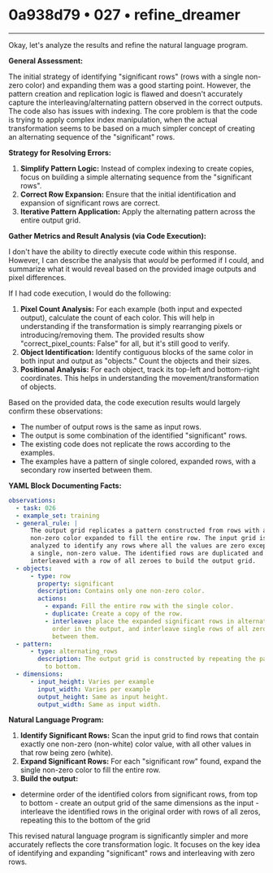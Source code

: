 # 0a938d79 • 027 • refine_dreamer

---
Okay, let's analyze the results and refine the natural language program.

**General Assessment:**

The initial strategy of identifying "significant rows" (rows with a single non-zero color) and expanding them was a good starting point. However, the pattern creation and replication logic is flawed and doesn't accurately capture the interleaving/alternating pattern observed in the correct outputs. The code also has issues with indexing. The core problem is that the code is trying to apply complex index manipulation, when the actual transformation seems to be based on a much simpler concept of creating an alternating sequence of the "significant" rows.

**Strategy for Resolving Errors:**

1.  **Simplify Pattern Logic:** Instead of complex indexing to create copies, focus on building a simple alternating sequence from the "significant rows".
2.  **Correct Row Expansion:** Ensure that the initial identification and expansion of significant rows are correct.
3.  **Iterative Pattern Application:** Apply the alternating pattern across the entire output grid.

**Gather Metrics and Result Analysis (via Code Execution):**

I don't have the ability to directly execute code within this response. However, I can describe the analysis that *would* be performed if I could, and summarize what it would reveal based on the provided image outputs and pixel differences.

If I had code execution, I would do the following:

1.  **Pixel Count Analysis:** For each example (both input and expected output), calculate the count of each color. This will help in understanding if the transformation is simply rearranging pixels or introducing/removing them. The provided results show "correct_pixel_counts: False" for all, but it's still good to verify.
2.  **Object Identification:** Identify contiguous blocks of the same color in both input and output as "objects." Count the objects and their sizes.
3.  **Positional Analysis:** For each object, track its top-left and bottom-right coordinates. This helps in understanding the movement/transformation of objects.

Based on the provided data, the code execution results would largely confirm these observations:

*   The number of output rows is the same as input rows.
*   The output is some combination of the identified "significant" rows.
*  The existing code does not replicate the rows according to the examples.
*  The examples have a pattern of single colored, expanded rows, with a
    secondary row inserted between them.

**YAML Block Documenting Facts:**

```yaml
observations:
  - task: 026
  - example_set: training
  - general_rule: |
      The output grid replicates a pattern constructed from rows with a single,
      non-zero color expanded to fill the entire row. The input grid is
      analyzed to identify any rows where all the values are zero except for
      a single, non-zero value. The identified rows are duplicated and
      interleaved with a row of all zeroes to build the output grid.
  - objects:
      - type: row
        property: significant
        description: Contains only one non-zero color.
        actions:
          - expand: Fill the entire row with the single color.
          - duplicate: Create a copy of the row.
          - interleave: place the expanded significant rows in alternating
            order in the output, and interleave single rows of all zeros
            between them.
  - pattern:
      - type: alternating_rows
        description: The output grid is constructed by repeating the pattern from top
          to bottom.
  - dimensions:
      - input_height: Varies per example
        input_width: Varies per example
        output_height: Same as input height.
        output_width: Same as input width.
```

**Natural Language Program:**

1.  **Identify Significant Rows:** Scan the input grid to find rows that contain exactly one non-zero (non-white) color value, with all other values in that row being zero (white).
2.  **Expand Significant Rows:** For each "significant row" found, expand the single non-zero color to fill the entire row.
3.  **Build the output:**
   - determine order of the identified colors from significant rows, from
     top to bottom
    - create an output grid of the same dimensions as the input
    - interleave the identified rows in the original order with rows of all
      zeros, repeating this to the bottom of the grid

This revised natural language program is significantly simpler and more accurately reflects the core transformation logic. It focuses on the key idea of identifying and expanding "significant" rows and interleaving with zero rows.

